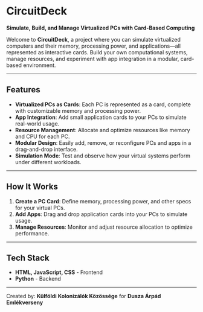 # **CircuitDeck**  
**Simulate, Build, and Manage Virtualized PCs with Card-Based Computing**  

Welcome to **CircuitDeck**, a project where you can simulate virtualized computers and their memory, processing power, and applications—all represented as interactive cards. Build your own computational systems, manage resources, and experiment with app integration in a modular, card-based environment.  

---

## **Features**  
- **Virtualized PCs as Cards**: Each PC is represented as a card, complete with customizable memory and processing power.  
- **App Integration**: Add small application cards to your PCs to simulate real-world usage.  
- **Resource Management**: Allocate and optimize resources like memory and CPU for each PC.  
- **Modular Design**: Easily add, remove, or reconfigure PCs and apps in a drag-and-drop interface.  
- **Simulation Mode**: Test and observe how your virtual systems perform under different workloads.

---

## **How It Works**  
1. **Create a PC Card**: Define memory, processing power, and other specs for your virtual PCs.  
2. **Add Apps**: Drag and drop application cards into your PCs to simulate usage.  
3. **Manage Resources**: Monitor and adjust resource allocation to optimize performance.  

---
## **Tech Stack**
- **HTML, JavaScript, CSS** - Frontend
- **Python** - Backend

---
Created by: **Külföldi Kolonizálók Közössége** for **Dusza Árpád Emlékverseny**
